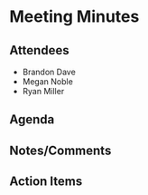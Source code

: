 # Meeting Minutes

##  Attendees
* Brandon Dave
* Megan Noble
* Ryan Miller 

##  Agenda

##  Notes/Comments

##  Action Items

